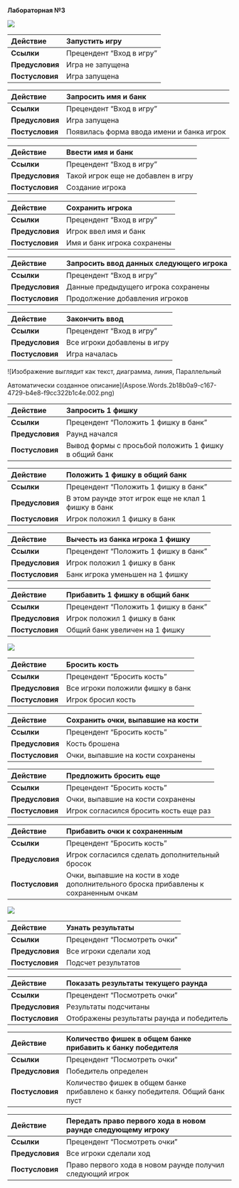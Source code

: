 ﻿**Лабораторная №3**

![](Aspose.Words.2b18b0a9-c167-4729-b4e8-f9cc322b1c4e.001.png)

|**Действие**|Запустить игру|
| :- | :- |
|**Ссылки**|Прецендент “Вход в игру”|
|**Предусловия**|Игра не запущена|
|**Постусловия**|Игра запущена|

|**Действие**|Запросить имя и банк|
| :- | :- |
|**Ссылки**|Прецендент “Вход в игру”|
|**Предусловия**|Игра запущена|
|**Постусловия**|Появилась форма ввода имени и банка игрок|

|**Действие**|Ввести имя и банк|
| :- | :- |
|**Ссылки**|Прецендент “Вход в игру”|
|**Предусловия**|Такой игрок еще не добавлен в игру|
|**Постусловия**|Создание игрока|

|**Действие**|Сохранить игрока|
| :- | :- |
|**Ссылки**|Прецендент “Вход в игру”|
|**Предусловия**|Игрок ввел имя и банк|
|**Постусловия**|Имя и банк игрока сохранены|



|**Действие**|Запросить ввод данных следующего игрока|
| :- | :- |
|**Ссылки**|Прецендент “Вход в игру”|
|**Предусловия**|Данные предыдущего игрока сохранены|
|**Постусловия**|Продолжение добавления игроков|

|**Действие**|Закончить ввод|
| :- | :- |
|**Ссылки**|Прецендент “Вход в игру”|
|**Предусловия**|Все игроки добавлены в игру|
|**Постусловия**|Игра началась|

![Изображение выглядит как текст, диаграмма, линия, Параллельный

Автоматически созданное описание](Aspose.Words.2b18b0a9-c167-4729-b4e8-f9cc322b1c4e.002.png)

|**Действие**|Запросить 1 фишку|
| :- | :- |
|**Ссылки**|Прецендент “Положить 1 фишку в банк”|
|**Предусловия**|Раунд начался |
|**Постусловия**|Вывод формы с просьбой положить 1 фишку в общий банк|

|**Действие**|Положить 1 фишку в общий банк|
| :- | :- |
|**Ссылки**|Прецендент “Положить 1 фишку в банк”|
|**Предусловия**|В этом раунде этот игрок еще не клал 1 фишку в банк|
|**Постусловия**|Игрок положил 1 фишку в банк|

|**Действие**|Вычесть из банка игрока 1 фишку|
| :- | :- |
|**Ссылки**|Прецендент “Положить 1 фишку в банк”|
|**Предусловия**|Игрок положил 1 фишку в банк|
|**Постусловия**|Банк игрока уменьшен на 1 фишку|

|**Действие**|Прибавить 1 фишку в общий банк|
| :- | :- |
|**Ссылки**|Прецендент “Положить 1 фишку в банк”|
|**Предусловия**|Игрок положил 1 фишку в банк|
|**Постусловия**|Общий банк увеличен на 1 фишку|

![](Aspose.Words.2b18b0a9-c167-4729-b4e8-f9cc322b1c4e.003.png)

|**Действие**|Бросить кость|
| :- | :- |
|**Ссылки**|Прецендент “Бросить кость”|
|**Предусловия**|Все игроки положили фишку в банк|
|**Постусловия**|Игрок бросил кость|

|**Действие**|Сохранить очки, выпавшие на кости|
| :- | :- |
|**Ссылки**|Прецендент “Бросить кость”|
|**Предусловия**|Кость брошена|
|**Постусловия**|Очки, выпавшие на кости сохранены|

|**Действие**|Предложить бросить еще|
| :- | :- |
|**Ссылки**|Прецендент “Бросить кость”|
|**Предусловия**|Очки, выпавшие на кости сохранены|
|**Постусловия**|Игрок согласился бросить кость еще раз|





|**Действие**|Прибавить очки к сохраненным|
| :- | :- |
|**Ссылки**|Прецендент “Бросить кость”|
|**Предусловия**|Игрок согласился сделать дополнительный бросок|
|**Постусловия**|Очки, выпавшие на кости в ходе дополнительного броска прибавлены к сохраненным очкам|

![](Aspose.Words.2b18b0a9-c167-4729-b4e8-f9cc322b1c4e.004.png)

|**Действие**|Узнать результаты|
| :- | :- |
|**Ссылки**|Прецендент “Посмотреть очки”|
|**Предусловия**|Все игроки сделали ход|
|**Постусловия**|Подсчет результатов|

|**Действие**|Показать результаты текущего раунда|
| :- | :- |
|**Ссылки**|Прецендент “Посмотреть очки”|
|**Предусловия**|Результаты подсчитаны|
|**Постусловия**|Отображены результаты раунда и победитель|

|**Действие**|Количество фишек в общем банке прибавить к банку победителя|
| :- | :- |
|**Ссылки**|Прецендент “Посмотреть очки”|
|**Предусловия**|Победитель определен|
|**Постусловия**|Количество фишек в общем банке прибавлено к банку победителя. Общий банк пуст|

|**Действие**|Передать право первого хода в новом раунде следующему игроку|
| :- | :- |
|**Ссылки**|Прецендент “Посмотреть очки”|
|**Предусловия**|Все игроки сделали ход|
|**Постусловия**|Право первого хода в новом раунде получил следующий игрок|

